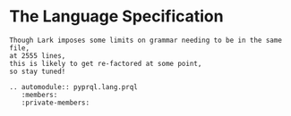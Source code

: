 # The Language Specification

```{warning}
Though Lark imposes some limits on grammar needing to be in the same file,
at 2555 lines,
this is likely to get re-factored at some point,
so stay tuned!
```

```{eval-rst}
.. automodule:: pyprql.lang.prql
   :members:
   :private-members:
```

